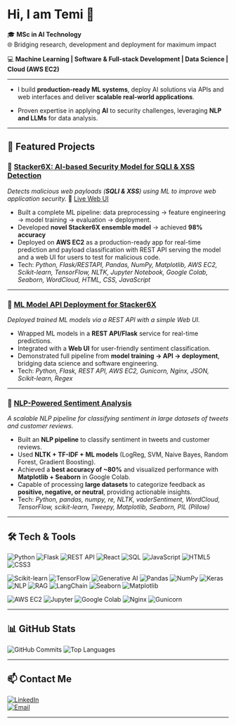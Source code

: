 # Hi, I am **Temi** 👋

🎓 **MSc in AI Technology**  
🌐 Bridging research, development and deployment for maximum impact  

💻 **Machine Learning | Software & Full-stack Development | Data Science | Cloud (AWS EC2)**

---

- I build **production-ready ML systems**, deploy AI solutions via APIs and web interfaces and deliver **scalable real-world applications**.  

- Proven expertise in applying **AI** to security challenges, leveraging **NLP and LLMs** for data analysis. 

---

## 📁 Featured Projects  

### 🔹 [Stacker6X: AI-based Security Model for SQLI & XSS Detection](https://github.com/Temprog/Stacker6X-Model)
  *Detects malicious web payloads (**SQLI & XSS**) using ML to improve web application security.*
🔗 [Live Web UI](https://api.stacker6x.com) 

- Built a complete ML pipeline: data preprocessing → feature engineering → model training → evaluation → deployment.
- Developed **novel Stacker6X ensemble model** → achieved **98% accuracy**
- Deployed on **AWS EC2** as a production-ready app for real-time prediction and payload classification with REST API serving the model and a web UI for users to test for malicious code.
- Tech: *Python, Flask/RESTAPI, Pandas, NumPy, Matplotlib, AWS EC2, Scikit-learn, TensorFlow, NLTK, Jupyter Notebook, Google Colab, Seaborn, WordCloud, HTML, CSS, JavaScript* 

---

### 🔹 [ML Model API Deployment for Stacker6X](https://github.com/Temprog/Stacker6X-API)
*Deployed trained ML models via a REST API with a simple Web UI.*  

- Wrapped ML models in a **REST API/Flask** service for real-time predictions.  
- Integrated with a **Web UI** for user-friendly sentiment classification.  
- Demonstrated full pipeline from **model training → API → deployment**, bridging data science and software engineering.
- Tech: *Python, Flask, REST API, AWS EC2, Gunicorn, Nginx, JSON, Scikit-learn, Regex* 

---

### 🔹 [NLP-Powered Sentiment Analysis](https://github.com/Temprog/Twitter-Sentiment-Analysis-NLP)
*A scalable NLP pipeline for classifying sentiment in large datasets of tweets and customer reviews.*

- Built an **NLP pipeline** to classify sentiment in tweets and customer reviews.  
- Used **NLTK + TF-IDF + ML models** (LogReg, SVM, Naive Bayes, Random Forest, Gradient Boosting).  
- Achieved a **best accuracy of ~80%** and visualized performance with **Matplotlib + Seaborn** in Google Colab.
- Capable of processing **large datasets** to categorize feedback as **positive, negative, or neutral**, providing actionable insights.
- Tech: *Python, pandas, numpy, re, NLTK, vaderSentiment, WordCloud, TensorFlow, scikit-learn, Tweepy, Matplotlib, Seaborn, PIL (Pillow)*

---

## 🛠️ Tech & Tools  

<!-- Software & Full-stack Development -->
![Python](https://img.shields.io/badge/Python-3776AB?style=for-the-badge&logo=python&logoColor=white)
![Flask](https://img.shields.io/badge/Flask-000000?style=for-the-badge&logo=flask&logoColor=white)
![REST API](https://img.shields.io/badge/REST_API-FF6F00?style=for-the-badge&logo=fastapi&logoColor=white)
![React](https://img.shields.io/badge/React-20232A?style=for-the-badge&logo=react&logoColor=61DAFB)
![SQL](https://img.shields.io/badge/SQL-4479A1?style=for-the-badge&logo=postgresql&logoColor=white)
![JavaScript](https://img.shields.io/badge/JavaScript-ES6-F7DF1E?style=for-the-badge&logo=javascript&logoColor=black)
![HTML5](https://img.shields.io/badge/HTML5-E34F26?style=for-the-badge&logo=html5&logoColor=white)
![CSS3](https://img.shields.io/badge/CSS3-1572B6?style=for-the-badge&logo=css3&logoColor=white)

<!-- ML/AI -->
![Scikit-learn](https://img.shields.io/badge/Scikit--learn-F7931E?style=for-the-badge&logo=scikit-learn&logoColor=white)
![TensorFlow](https://img.shields.io/badge/TensorFlow-FF6F00?style=for-the-badge&logo=tensorflow&logoColor=white)
![Generative AI](https://img.shields.io/badge/Generative_AI-GPT%2FLLaMA-6C63FF?style=for-the-badge&logo=openai&logoColor=white)
![Pandas](https://img.shields.io/badge/Pandas-150458?style=for-the-badge&logo=pandas&logoColor=white)
![NumPy](https://img.shields.io/badge/NumPy-013243?style=for-the-badge&logo=numpy&logoColor=white)
![Keras](https://img.shields.io/badge/Keras-D00000?style=for-the-badge&logo=keras&logoColor=white)
![NLP](https://img.shields.io/badge/NLP-85C88A?style=for-the-badge&logoColor=white)
![RAG](https://img.shields.io/badge/RAG-008080?style=for-the-badge&logoColor=white)
![LangChain](https://img.shields.io/badge/LangChain-1C3C3C?style=for-the-badge&logoColor=white)
![Seaborn](https://img.shields.io/badge/Seaborn-268BD2?style=for-the-badge&logoColor=white)
![Matplotlib](https://img.shields.io/badge/Matplotlib-11557c?style=for-the-badge&logo=plotly&logoColor=white)

<!-- Cloud & Tools -->
![AWS EC2](https://img.shields.io/badge/AWS_EC2-FF9900?style=for-the-badge&logo=amazonaws&logoColor=white)
![Jupyter](https://img.shields.io/badge/Jupyter-FA0F00?style=for-the-badge&logo=jupyter&logoColor=white)
![Google Colab](https://img.shields.io/badge/Google_Colab-F9AB00?style=for-the-badge&logo=googlecolab&logoColor=white)
![Nginx](https://img.shields.io/badge/Nginx-009639?style=for-the-badge&logo=nginx&logoColor=white)
![Gunicorn](https://img.shields.io/badge/Gunicorn-499848?style=for-the-badge&logo=gunicorn&logoColor=white)

---

## 📊 GitHub Stats  

![GitHub Commits](https://github-readme-stats.vercel.app/api?username=temprog&show_icons=true&theme=radical&hide=prs,issues,contribs,stars)
![Top Languages](https://github-readme-stats.vercel.app/api/top-langs/?username=temprog&layout=compact&theme=radical&hide_progress=true)

---

## 📫 Contact Me  

[![LinkedIn](https://img.shields.io/badge/LinkedIn-0A66C2?style=for-the-badge&logo=linkedin&logoColor=white)](https://linkedin.com/in/aitemi)  
[![Email](https://img.shields.io/badge/Email-D14836?style=for-the-badge&logo=gmail&logoColor=white)](mailto:105212892+Temprog@users.noreply.github.com )

---
